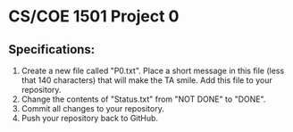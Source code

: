 # CS/COE 1501 Project 0

## Specifications:
1.  Create a new file called "P0.txt". Place a short message in this file (less that 140 characters) that will make the TA smile. Add this file to your repository.
1.  Change the contents of "Status.txt" from "NOT DONE" to "DONE".
1.  Commit all changes to your repository.
1.  Push your repository back to GitHub.


